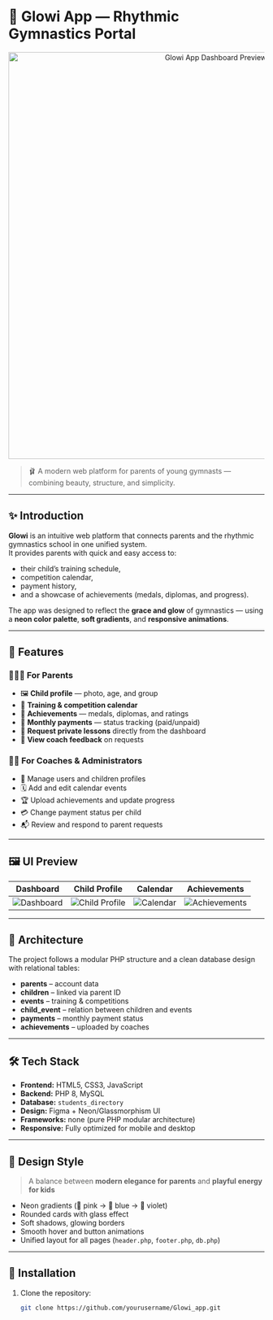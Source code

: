 # 🌟 Glowi App — Rhythmic Gymnastics Portal  

<p align="center">
  <img src="assets/images/glowi-dashboard.png" width="800" alt="Glowi App Dashboard Preview"/>
</p>

> 🩰 A modern web platform for parents of young gymnasts — combining beauty, structure, and simplicity.  

---

## ✨ Introduction  

**Glowi** is an intuitive web platform that connects parents and the rhythmic gymnastics school in one unified system.  
It provides parents with quick and easy access to:
- their child’s training schedule,  
- competition calendar,  
- payment history,  
- and a showcase of achievements (medals, diplomas, and progress).

The app was designed to reflect the **grace and glow** of gymnastics — using a **neon color palette**, **soft gradients**, and **responsive animations**.

---

## 🧩 Features  

### 👨‍👩‍👧 For Parents
- 🖼️ **Child profile** — photo, age, and group  
- 📅 **Training & competition calendar**  
- 🏅 **Achievements** — medals, diplomas, and ratings  
- 💸 **Monthly payments** — status tracking (paid/unpaid)  
- 📝 **Request private lessons** directly from the dashboard  
- 💬 **View coach feedback** on requests  

### 🧑‍🏫 For Coaches & Administrators
- 👥 Manage users and children profiles  
- 🗓️ Add and edit calendar events  
- 🏆 Upload achievements and update progress  
- 💳 Change payment status per child  
- 📬 Review and respond to parent requests  

---

## 🖼️ UI Preview  

| Dashboard | Child Profile | Calendar | Achievements |
|------------|----------------|-----------|---------------|
| ![Dashboard](assets/images/glowi-dashboard.png) | ![Child Profile](assets/images/glowi-profile.png) | ![Calendar](assets/images/glowi-calendar.png) | ![Achievements](assets/images/glowi-achievements.png) |

---

## 🧠 Architecture  

The project follows a modular PHP structure and a clean database design with relational tables:  

- **parents** – account data  
- **children** – linked via parent ID  
- **events** – training & competitions  
- **child_event** – relation between children and events  
- **payments** – monthly payment status  
- **achievements** – uploaded by coaches  

---

## 🛠️ Tech Stack  

- **Frontend:** HTML5, CSS3, JavaScript  
- **Backend:** PHP 8, MySQL  
- **Database:** `students_directory`  
- **Design:** Figma + Neon/Glassmorphism UI  
- **Frameworks:** none (pure PHP modular architecture)  
- **Responsive:** Fully optimized for mobile and desktop  

---

## 🎨 Design Style  

> A balance between **modern elegance for parents** and **playful energy for kids**  

- Neon gradients (💜 pink → 💙 blue → 💜 violet)  
- Rounded cards with glass effect  
- Soft shadows, glowing borders  
- Smooth hover and button animations  
- Unified layout for all pages (`header.php`, `footer.php`, `db.php`)  

---

## 🚀 Installation  

1. Clone the repository:
   ```bash
   git clone https://github.com/yourusername/Glowi_app.git
